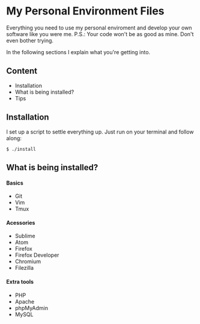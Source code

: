 My Personal Environment Files
====================

Everything you need to use my personal enviroment and develop your own software like you were me.
P.S.: Your code won't be as good as mine. Don't even bother trying.

In the following sections I explain what you're getting into.

## Content
* Installation
* What is being installed?
* Tips

## Installation
I set up a script to settle everything up. Just run on your terminal and follow along:

`$ ./install`


## What is being installed?

#### Basics
* Git
* Vim
* Tmux

#### Acessories
* Sublime
* Atom
* Firefox
* Firefox Developer
* Chromium  
* Filezilla

#### Extra tools
* PHP
* Apache
* phpMyAdmin
* MySQL
